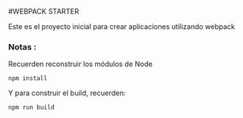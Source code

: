 #WEBPACK STARTER

Este es el proyecto inicial para crear aplicaciones utilizando webpack

### Notas :
Recuerden reconstruir los módulos de Node
```
npm install
```

Y para construir el build, recuerden:
```
npm run build
```